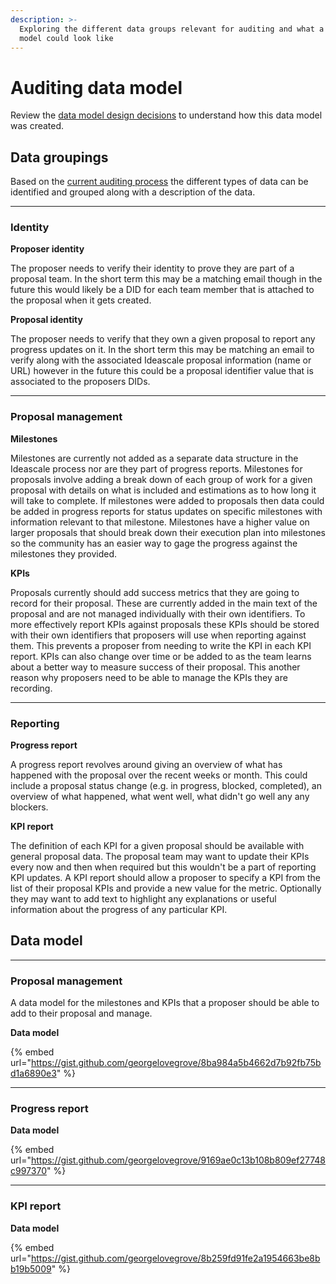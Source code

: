 ```yaml
---
description: >-
  Exploring the different data groups relevant for auditing and what a new data
  model could look like
---
```


# Auditing data model

Review the [data model design decisions](data-model-design-decisions.md) to understand how this data model was created.

## Data groupings

Based on the [current auditing process](../current-auditing-process.md) the different types of data can be identified and grouped along with a description of the data.

***

### **Identity**

**Proposer identity**

The proposer needs to verify their identity to prove they are part of a proposal team. In the short term this may be a matching email though in the future this would likely be a DID for each team member that is attached to the proposal when it gets created.

**Proposal identity**

The proposer needs to verify that they own a given proposal to report any progress updates on it. In the short term this may be matching an email to verify along with the associated Ideascale proposal information (name or URL) however in the future this could be a proposal identifier value that is associated to the proposers DIDs.

****

### **Proposal management**

**Milestones**

Milestones are currently not added as a separate data structure in the Ideascale process nor are they part of progress reports. Milestones for proposals involve adding a break down of each group of work for a given proposal with details on what is included and estimations as to how long it will take to complete. If milestones were added to proposals then data could be added in progress reports for status updates on specific milestones with information relevant to that milestone. Milestones have a higher value on larger proposals that should break down their execution plan into milestones so the community has an easier way to gage the progress against the milestones they provided.

**KPIs**

Proposals currently should add success metrics that they are going to record for their proposal. These are currently added in the main text of the proposal and are not managed individually with their own identifiers. To more effectively report KPIs against proposals these KPIs should be stored with their own identifiers that proposers will use when reporting against them. This prevents a proposer from needing to write the KPI in each KPI report. KPIs can also change over time or be added to as the team learns about a better way to measure success of their proposal. This another reason why proposers need to be able to manage the KPIs they are recording.

****

### Reporting

**Progress report**

A progress report revolves around giving an overview of what has happened with the proposal over the recent weeks or month. This could include a proposal status change (e.g. in progress, blocked, completed), an overview of what happened, what went well, what didn't go well any any blockers.

**KPI report**

The definition of each KPI for a given proposal should be available with general proposal data. The proposal team may want to update their KPIs every now and then when required but this wouldn't be a part of reporting KPI updates. A KPI report should allow a proposer to specify a KPI from the list of their proposal KPIs and provide a new value for the metric. Optionally they may want to add text to highlight any explanations or useful information about the progress of any particular KPI.

## **Data model**

****

### **Proposal management**

A data model for the milestones and KPIs that a proposer should be able to add to their proposal and manage.

**Data model**

{% embed url="https://gist.github.com/georgelovegrove/8ba984a5b4662d7b92fb75bd1a6890e3" %}

****

### **Progress** **report**

**Data model**

{% embed url="https://gist.github.com/georgelovegrove/9169ae0c13b108b809ef27748c997370" %}

****

### **KPI report**

**Data model**

{% embed url="https://gist.github.com/georgelovegrove/8b259fd91fe2a1954663be8bb19b5009" %}
